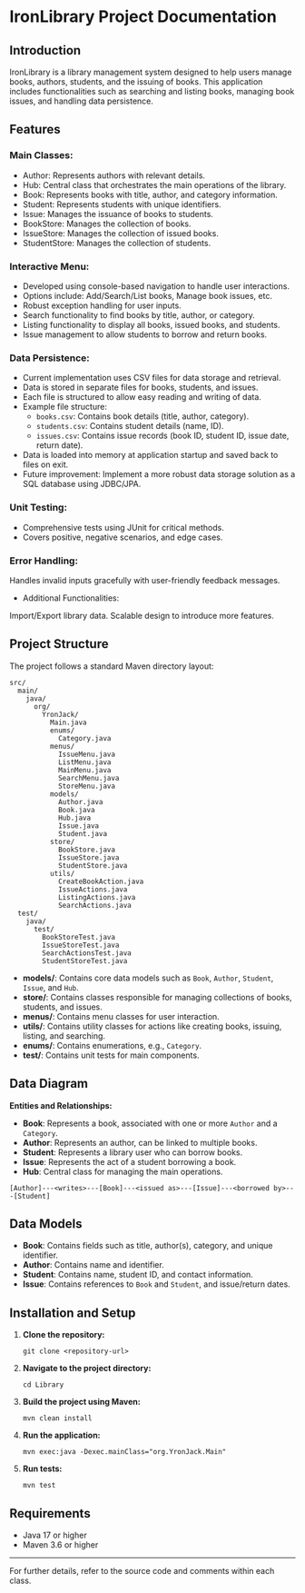


# IronLibrary Project Documentation
## Introduction
IronLibrary is a library management system designed to help users manage books, authors, students, and the issuing of books. This application includes functionalities such as searching and listing books, managing book issues, and handling data persistence.

## Features
### Main Classes:

 - Author: Represents authors with relevant details.
- Hub: Central class that orchestrates the main operations of the library.
- Book: Represents books with title, author, and category information.
- Student: Represents students with unique identifiers.
- Issue: Manages the issuance of books to students.
- BookStore: Manages the collection of books.
- IssueStore: Manages the collection of issued books.
- StudentStore: Manages the collection of students.
### Interactive Menu:

- Developed using console-based navigation to handle user interactions.
- Options include: Add/Search/List books, Manage book issues, etc.
- Robust exception handling for user inputs.
- Search functionality to find books by title, author, or category.
- Listing functionality to display all books, issued books, and students.
- Issue management to allow students to borrow and return books.

### Data Persistence:

- Current implementation uses CSV files for data storage and retrieval.
- Data is stored in separate files for books, students, and issues.
- Each file is structured to allow easy reading and writing of data.
- Example file structure:
  - `books.csv`: Contains book details (title, author, category).
  - `students.csv`: Contains student details (name, ID).
  - `issues.csv`: Contains issue records (book ID, student ID, issue date, return date).
- Data is loaded into memory at application startup and saved back to files on exit.
- Future improvement: Implement a more robust data storage solution as a SQL database using JDBC/JPA.

### Unit Testing:

- Comprehensive tests using JUnit for critical methods.
- Covers positive, negative scenarios, and edge cases.

### Error Handling:

Handles invalid inputs gracefully with user-friendly feedback messages.
- Additional Functionalities:

Import/Export library data.
Scalable design to introduce more features.
## Project Structure

The project follows a standard Maven directory layout:

```
src/
  main/
    java/
      org/
        YronJack/
          Main.java
          enums/
            Category.java
          menus/
            IssueMenu.java
            ListMenu.java
            MainMenu.java
            SearchMenu.java
            StoreMenu.java
          models/
            Author.java
            Book.java
            Hub.java
            Issue.java
            Student.java
          store/
            BookStore.java
            IssueStore.java
            StudentStore.java
          utils/
            CreateBookAction.java
            IssueActions.java
            ListingActions.java
            SearchActions.java
  test/
    java/
      test/
        BookStoreTest.java
        IssueStoreTest.java
        SearchActionsTest.java
        StudentStoreTest.java
```

- **models/**: Contains core data models such as `Book`, `Author`, `Student`, `Issue`, and `Hub`.
- **store/**: Contains classes responsible for managing collections of books, students, and issues.
- **menus/**: Contains menu classes for user interaction.
- **utils/**: Contains utility classes for actions like creating books, issuing, listing, and searching.
- **enums/**: Contains enumerations, e.g., `Category`.
- **test/**: Contains unit tests for main components.



## Data Diagram

**Entities and Relationships:**

- **Book**: Represents a book, associated with one or more `Author` and a `Category`.
- **Author**: Represents an author, can be linked to multiple books.
- **Student**: Represents a library user who can borrow books.
- **Issue**: Represents the act of a student borrowing a book.
- **Hub**: Central class for managing the main operations.

```
[Author]---<writes>---[Book]---<issued as>---[Issue]---<borrowed by>---[Student]
```

## Data Models

- **Book**: Contains fields such as title, author(s), category, and unique identifier.
- **Author**: Contains name and identifier.
- **Student**: Contains name, student ID, and contact information.
- **Issue**: Contains references to `Book` and `Student`, and issue/return dates.

## Installation and Setup

1. **Clone the repository:**
   ```
   git clone <repository-url>
   ```

2. **Navigate to the project directory:**
   ```
   cd Library
   ```

3. **Build the project using Maven:**
   ```
   mvn clean install
   ```

4. **Run the application:**
   ```
   mvn exec:java -Dexec.mainClass="org.YronJack.Main"
   ```

5. **Run tests:**
   ```
   mvn test
   ```

## Requirements

- Java 17 or higher
- Maven 3.6 or higher

---

For further details, refer to the source code and comments within each class.
